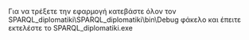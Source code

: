 Για να τρέξετε την εφαρμογή κατεβάστε όλον τον SPARQL_diplomatiki\SPARQL_diplomatiki\bin\Debug φάκελο και έπειτε εκτελέστε το SPARQL_diplomatiki.exe
